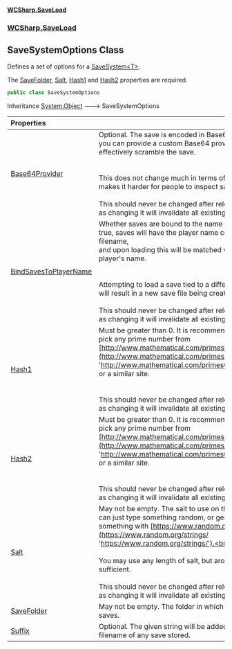 #### [WCSharp.SaveLoad](README.md 'README')
### [WCSharp.SaveLoad](WCSharp.SaveLoad.md 'WCSharp.SaveLoad')

## SaveSystemOptions Class

Defines a set of options for a [SaveSystem&lt;T&gt;](WCSharp.SaveLoad.SaveSystem_T_.md 'WCSharp.SaveLoad.SaveSystem<T>').  
  
The [SaveFolder](WCSharp.SaveLoad.SaveSystemOptions.SaveFolder.md 'WCSharp.SaveLoad.SaveSystemOptions.SaveFolder'), [Salt](WCSharp.SaveLoad.SaveSystemOptions.Salt.md 'WCSharp.SaveLoad.SaveSystemOptions.Salt'), [Hash1](WCSharp.SaveLoad.SaveSystemOptions.Hash1.md 'WCSharp.SaveLoad.SaveSystemOptions.Hash1') and [Hash2](WCSharp.SaveLoad.SaveSystemOptions.Hash2.md 'WCSharp.SaveLoad.SaveSystemOptions.Hash2') properties are required.

```csharp
public class SaveSystemOptions
```

Inheritance [System.Object](https://docs.microsoft.com/en-us/dotnet/api/System.Object 'System.Object') &#129106; SaveSystemOptions

| Properties | |
| :--- | :--- |
| [Base64Provider](WCSharp.SaveLoad.SaveSystemOptions.Base64Provider.md 'WCSharp.SaveLoad.SaveSystemOptions.Base64Provider') | Optional. The save is encoded in Base64, if you want, you can provide a custom Base64 provider to effectively scramble the save.<br/><br/><br/>This does not change much in terms of protection, but makes it harder for people to inspect save files.<br/><br/>This should never be changed after release of a map, as changing it will invalidate all existing save files. |
| [BindSavesToPlayerName](WCSharp.SaveLoad.SaveSystemOptions.BindSavesToPlayerName.md 'WCSharp.SaveLoad.SaveSystemOptions.BindSavesToPlayerName') | Whether saves are bound to the name of the player. If true, saves will have the player name contained in the filename,<br/>and upon loading this will be matched with the current player's name.<br/><br/><br/>Attempting to load a save tied to a different username will result in a new save file being created instead.<br/><br/>This should never be changed after release of a map, as changing it will invalidate all existing save files. |
| [Hash1](WCSharp.SaveLoad.SaveSystemOptions.Hash1.md 'WCSharp.SaveLoad.SaveSystemOptions.Hash1') | Must be greater than 0. It is recommended to simply pick any prime number from [http://www.mathematical.com/primes0to1000k.html](http://www.mathematical.com/primes0to1000k.html 'http://www.mathematical.com/primes0to1000k.html') or a similar site.<br/><br/><br/>This should never be changed after release of a map, as changing it will invalidate all existing save files. |
| [Hash2](WCSharp.SaveLoad.SaveSystemOptions.Hash2.md 'WCSharp.SaveLoad.SaveSystemOptions.Hash2') | Must be greater than 0. It is recommended to simply pick any prime number from [http://www.mathematical.com/primes0to1000k.html](http://www.mathematical.com/primes0to1000k.html 'http://www.mathematical.com/primes0to1000k.html') or a similar site.<br/><br/><br/>This should never be changed after release of a map, as changing it will invalidate all existing save files. |
| [Salt](WCSharp.SaveLoad.SaveSystemOptions.Salt.md 'WCSharp.SaveLoad.SaveSystemOptions.Salt') | May not be empty. The salt to use on the string. You can just type something random, or generate something with [https://www.random.org/strings/](https://www.random.org/strings/ 'https://www.random.org/strings/').<br/><br/><br/>You may use any length of salt, but around 16 is sufficient.<br/><br/>This should never be changed after release of a map, as changing it will invalidate all existing save files. |
| [SaveFolder](WCSharp.SaveLoad.SaveSystemOptions.SaveFolder.md 'WCSharp.SaveLoad.SaveSystemOptions.SaveFolder') | May not be empty. The folder in which to store the saves. |
| [Suffix](WCSharp.SaveLoad.SaveSystemOptions.Suffix.md 'WCSharp.SaveLoad.SaveSystemOptions.Suffix') | Optional. The given string will be added to the filename of any save stored. |
